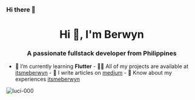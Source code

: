 ### Hi there 👋

<h1 align="center">Hi 👋, I'm Berwyn</h1>
<h3 align="center">A passionate fullstack developer from Philippines</h3>

- 🌱 I’m currently learning **Flutter** - 👨‍💻 All of my projects are available at
[itsmeberwyn](itsmeberwyn) - 📝 I write articles on [medium](medium) - 📄 Know
about my experiences [itsmeberwyn](itsmeberwyn)
<p>
  <img
    align="center"
    src="https://github-readme-stats.vercel.app/api/top-langs?username=luci-000&show_icons=true&locale=en&layout=compact"
    alt="luci-000"
  />
</p>



